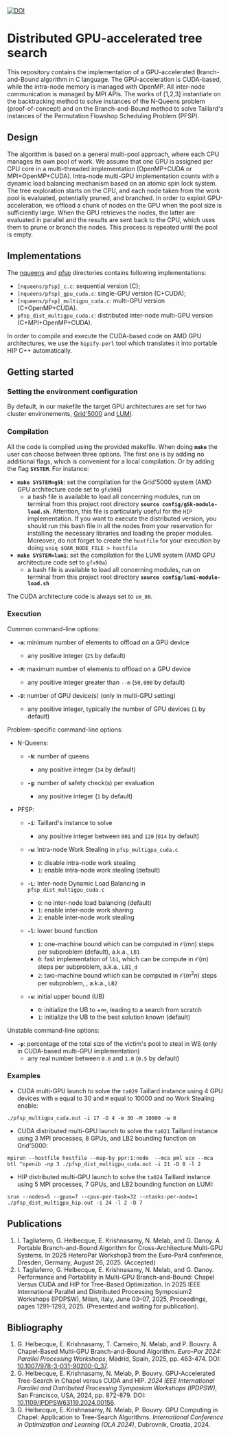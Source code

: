 [![DOI](https://zenodo.org/badge/DOI/10.5281/zenodo.15828954.svg)](https://doi.org/10.5281/zenodo.15828954)

# Distributed GPU-accelerated tree search

This repository contains the implementation of a GPU-accelerated Branch-and-Bound algorithm in C language.
The GPU-acceleration is CUDA-based, while the intra-node memory is managed with OpenMP. All inter-node communication is managed by MPI APIs.
The works of [1,2,3] instantiate on the backtracking method to solve instances of the N-Queens problem (proof-of-concept) and on the Branch-and-Bound method to solve Taillard's instances of the Permutation Flowshop Scheduling Problem (PFSP).

## Design

The algorithm is based on a general multi-pool approach, where each CPU manages its own pool of work.
We assume that one GPU is assigned per CPU core in a multi-threaded implementation (OpenMP+CUDA or MPI+OpenMP+CUDA).
Intra-node multi-GPU implementation counts with a dynamic load balancing mechanism based on an atomic spin lock system.
The tree exploration starts on the CPU, and each node taken from the work pool is evaluated, potentially pruned, and branched.
In order to exploit GPU-acceleration, we offload a chunk of nodes on the GPU when the pool size is sufficiently large.
When the GPU retrieves the nodes, the latter are evaluated in parallel and the results are sent back to the CPU, which uses them to prune or branch the nodes.
This process is repeated until the pool is empty.

## Implementations

The [nqueens](./nqueens/) and [pfsp](./pfsp/) directories contains following implementations:
- `[nqueens/pfsp]_c.c`: sequential version (C);
- `[nqueens/pfsp]_gpu_cuda.c`: single-GPU version (C+CUDA);
- `[nqueens/pfsp]_multigpu_cuda.c`: multi-GPU version (C+OpenMP+CUDA).
- `pfsp_dist_multigpu_cuda.c`: distributed inter-node multi-GPU version (C+MPI+OpenMP+CUDA).

In order to compile and execute the CUDA-based code on AMD GPU architectures, we use the `hipify-perl` tool which translates it into portable HIP C++ automatically.

## Getting started

### Setting the environment configuration

By default, in our makefile the target GPU architectures are set for two cluster environements, [Grid'5000](https://www.grid5000.fr/) and [LUMI](https://www.lumi-supercomputer.eu/).

### Compilation

All the code is compiled using the provided makefile. When doing **`make`** the user can choose between three options. The first one is by adding no additional flags, which is convenient for a local compilation. Or by adding the flag **`SYSTEM`**. For instance:
- **`make SYSTEM=g5k`**: set the compilation for the Grid'5000 system (AMD GPU architecture code set to `gfx906`)
  - a bash file is available to load all concerning modules, run on terminal from this project root directory **`source config/g5k-module-load.sh`**. Attention, this file is particularly useful for the `HIP` implementation. If you want to execute the distributed version, you should run this bash file in all the nodes from your reservation for installing the necessary libraries and loading the proper modules. Moreover, do not forget to create the `hostfile` for your execution by doing `uniq $OAR_NODE_FILE > hostfile`
- **`make SYSTEM=lumi`**: set the compilation for the LUMI system (AMD GPU architecture code set to `gfx90a`)
  - a bash file is available to load all concerning modules, run on terminal from this project root directory **`source config/lumi-module-load.sh`**

The CUDA architecture code is always set to `sm_80`.

### Execution

Common command-line options:
- **`-m`**: minimum number of elements to offload on a GPU device
  - any positive integer (`25` by default)

- **`-M`**: maximum number of elements to offload on a GPU device
  - any positive integer greater than `--m` (`50,000` by default)

- **`-D`**: number of GPU device(s) (only in multi-GPU setting)
  - any positive integer, typically the number of GPU devices (`1` by default)

Problem-specific command-line options:
- N-Queens:
  - **`-N`**: number of queens
    - any positive integer (`14` by default)

  - **`-g`**: number of safety check(s) per evaluation
    - any positive integer (`1` by default)

- PFSP:
  - **`-i`**: Taillard's instance to solve
    - any positive integer between `001` and `120` (`014` by default)

  - **`-w`**: Intra-node Work Stealing in `pfsp_multigpu_cuda.c`
    - `0`: disable intra-node work stealing
    - `1`: enable intra-node work stealing (default)

  - **`-L`**: Inter-node Dynamic Load Balancing in `pfsp_dist_multigpu_cuda.c`
    - `0`: no inter-node load balancing (default)
    - `1`: enable inter-node work sharing
    - `2`: enable inter-node work stealing


  <!-- TODO: give references -->
  - **`-l`**: lower bound function
    - `1`: one-machine bound which can be computed in $\mathcal{O}(mn)$ steps per subproblem (default), a.k.a., `LB1`
    - `0`: fast implementation of `lb1`, which can be compute in $\mathcal{O}(m)$ steps per subproblem, a.k.a., `LB1_d`
    - `2`: two-machine bound which can be computed in $\mathcal{O}(m^2n)$ steps per subproblem, , a.k.a., `LB2`
    <!-- a two-machine bound which relies on the exact resolution of two-machine problems obtained by relaxing capacity constraints on all machines, with the exception of a pair of machines \(M<sub>u</sub>,M<sub>v</sub>\)<sub>1<=u<v<=m</sub>, and taking the maximum over all $\frac{m(m-1)}{2}$ machine-pairs. It can be computed in $\mathcal{O}(m^2n)$ steps per subproblem. -->

  - **`-u`**: initial upper bound (UB)
    - `0`: initialize the UB to $+\infty$, leading to a search from scratch
    - `1`: initialize the UB to the best solution known (default)

Unstable command-line options:
- **`-p`**: percentage of the total size of the victim's pool to steal in WS (only in CUDA-based multi-GPU implementation)
  - any real number between `0.0` and `1.0` (`0.5` by default)

### Examples

- CUDA multi-GPU launch to solve the `ta029` Taillard instance using 4 GPU devices with `m` equal to 30 and `M` equal to 10000 and no Work Stealing enable:
```
./pfsp_multigpu_cuda.out -i 17 -D 4 -m 30 -M 10000 -w 0
```
- CUDA distributed multi-GPU launch to solve the `ta021` Taillard instance using 3 MPI processes, 8 GPUs, and LB2 bounding function on Grid'5000:
```
mpirun --hostfile hostfile --map-by ppr:1:node  --mca pml ucx --mca btl ^openib -np 3 ./pfsp_dist_multigpu_cuda.out -i 21 -D 8 -l 2
```
- HIP distributed multi-GPU launch to solve the `ta024` Taillard instance using 5 MPI processes, 7 GPUs, and LB2 bounding function on LUMI:
```
srun --nodes=5 --gpus=7 --cpus-per-task=32 --ntasks-per-node=1 ./pfsp_dist_multigpu_hip.out -i 24 -l 2 -D 7
```

## Publications

1. I. Tagliaferro, G. Helbecque, E. Krishnasamy, N. Melab, and G. Danoy. A Portable Branch-and-Bound Algorithm for Cross-Architecture Multi-GPU Systems. In 2025 HeteroPar Workshop3 from the Euro-Par4 conference, Dresden, Germany, August 26, 2025. (Accepted)
2. I. Tagliaferro, G. Helbecque, E. Krishnasamy, N. Melab, and G. Danoy. Performance and Portability in Multi-GPU Branch-and-Bound: Chapel Versus CUDA and HIP for Tree-Based Optimization. In 2025 IEEE International Parallel and Distributed Processing Symposium2 Workshops (IPDPSW), Milan, Italy, June 03–07, 2025, Proceedings, pages 1291–1293, 2025. (Presented and waiting for publication).

## Bibliography

1. G. Helbecque, E. Krishnasamy, T. Carneiro, N. Melab, and P. Bouvry. A Chapel-Based Multi-GPU Branch-and-Bound Algorithm. *Euro-Par 2024: Parallel Processing Workshops*, Madrid, Spain, 2025, pp. 463-474. DOI: [10.1007/978-3-031-90200-0_37](https://doi.org/10.1007/978-3-031-90200-0_37).
2. G. Helbecque, E. Krishnasamy, N. Melab, P. Bouvry. GPU-Accelerated Tree-Search in Chapel versus CUDA and HIP. *2024 IEEE International Parallel and Distributed Processing Symposium Workshops (IPDPSW)*, San Francisco, USA, 2024, pp. 872-879. DOI: [10.1109/IPDPSW63119.2024.00156](https://doi.org/10.1109/IPDPSW63119.2024.00156).
3. G. Helbecque, E. Krishnasamy, N. Melab, P. Bouvry. GPU Computing in Chapel: Application to Tree-Search Algorithms. *International Conference in Optimization and Learning (OLA 2024)*, Dubrovnik, Croatia, 2024.